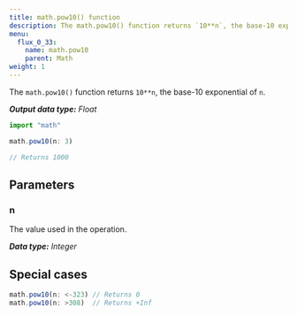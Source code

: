 ```yaml
---
title: math.pow10() function
description: The math.pow10() function returns `10**n`, the base-10 exponential of `n`.
menu:
  flux_0_33:
    name: math.pow10
    parent: Math
weight: 1
---
```


The `math.pow10()` function returns `10**n`, the base-10 exponential of `n`.

_**Output data type:** Float_

```js
import "math"

math.pow10(n: 3)

// Returns 1000
```

## Parameters

### n
The value used in the operation.

_**Data type:** Integer_

## Special cases
```js
math.pow10(n: <-323) // Returns 0
math.pow10(n: >308)  // Returns +Inf
```
